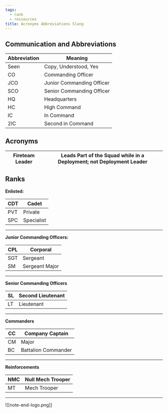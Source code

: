 ```yaml
---
tags:
  - rank
  - ressources
title: Acronyms Abbreviations Slang
---
```

## Communication and Abbreviations

| Abbreviation | Meaning                   |
| ------------ | ------------------------- |
| Seen         | Copy, Understood, Yes     |
| CO           | Commanding Officer        |
| JCO          | Junior Commanding Officer |
| SCO          | Senior Commanding Officer |
| HQ           | Headquarters              |
| HC           | High Command              |
| IC           | In Command                |
| 2IC          | Second in Command         |

## Acronyms

| Fireteam Leader | Leads Part of the Squad while in a Deployment; not Deployment Leader |
| --------------- | -------------------------------------------------------------------- |

## Ranks
**Enlisted:**

| CDT | Cadet      |
| --- | ---------- |
| PVT | Private    |
| SPC | Specialist |
***
**Junior Commanding Officers:**

| CPL | Corporal       |
| --- | -------------- |
| SGT | Sergeant       |
| SM  | Sergeant Major |
***
**Senior Commanding Officers**  

| SL  | Second Lieutenant |
| --- | ----------------- |
| LT  | Lieutenant        |
***
**Commanders**

| CC  | Company Captain     |
| --- | ------------------- |
| CM  | Major               |
| BC  | Battalion Commander |

***
**Reinforcements**

| NMC | Null Mech Trooper |
| --- | ----------------- |
| MT  | Mech Trooper      |
***


![[note-end-logo.png]]